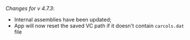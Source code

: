 _Changes for v 4.7.3_:
- Internal assemblies have been updated;
- App will now reset the saved VC path if it doesn't contain `carcols.dat` file
